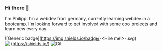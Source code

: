 ### Hi there 👋

I'm Philipp. I'm a webdev from germany, currently learning webdev in a bootcamp. I'm looking forward to get involved with some cool projects and learn new every day. 

![Generic badge](https://img.shields.io/badge/<OpenToWork>-<Hire me!>-<COLOR>.svg)(https://shields.io/)
![Git](https://img.shields.io/badge/-Git-black?style=flat-square&logo=git)
<img align="left" src="https://github-readme-stats.vercel.app/api?username=rafi0101&show_icons=true&count_private=true&theme=gruvbox" />

<!--
**PhilippDemmelmair/PhilippDemmelmair** is a ✨ _special_ ✨ repository because its `README.md` (this file) appears on your GitHub profile.

Here are some ideas to get you started:

- 🔭 I’m currently working on ...
- 🌱 I’m currently learning ...
- 👯 I’m looking to collaborate on ...
- 🤔 I’m looking for help with ...
- 💬 Ask me about ...
- 📫 How to reach me: ...
- 😄 Pronouns: ...
- ⚡ Fun fact: ...
-->
